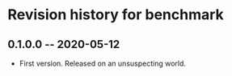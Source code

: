 # Revision history for benchmark

## 0.1.0.0 -- 2020-05-12

* First version. Released on an unsuspecting world.
